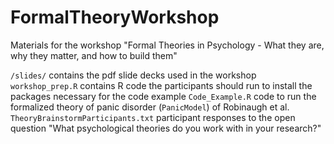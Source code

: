 # FormalTheoryWorkshop
Materials for the workshop "Formal Theories in Psychology - What they are, why they matter, and how to build them"

`/slides/` contains the pdf slide decks used in the workshop
`workshop_prep.R` contains R code the participants should run to install the packages necessary for the code example
`Code_Example.R` code to run the formalized theory of panic disorder (`PanicModel`) of Robinaugh et al.
`TheoryBrainstormParticipants.txt` participant responses to the open question "What psychological theories do you work with in your research?"
